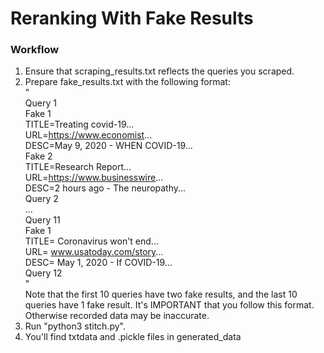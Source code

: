# Reranking With Fake Results

### Workflow
1. Ensure that scraping_results.txt reflects the queries you scraped.  
2. Prepare fake_results.txt with the following format:  
"  
Query 1  
Fake 1  
TITLE=Treating covid-19...  
URL=https://www.economist...  
DESC=May 9, 2020 - WHEN COVID-19...  
Fake 2  
TITLE=Research Report...  
URL=https://www.businesswire...  
DESC=2 hours ago - The neuropathy...  
Query 2  
...  
Query 11  
Fake 1  
TITLE= Coronavirus won't end...  
URL= www.usatoday.com/story...  
DESC= May 1, 2020 - If COVID-19...  
Query 12  
"  
Note that the first 10 queries have two fake results, and the last 10 queries have 1 fake result. It's IMPORTANT that you follow this format. Otherwise recorded data may be inaccurate.  
3. Run "python3 stitch.py".  
4. You'll find txtdata and .pickle files in generated_data